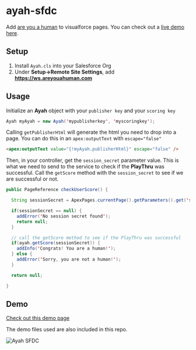 # ayah-sfdc

Add [are you a human](http://areyouahuman.com/) to visualforce pages. You can check out a [live demo here](http://ayah-developer-edition.na15.force.com/).

## Setup

1. Install `Ayah.cls` into your Salesforce Org
2. Under **Setup->Remote Site Settings**, add **https://ws.areyouahuman.com**

## Usage

Initialize an **Ayah** object with your `publisher key` and your `scoring key`

```java
Ayah myAyah = new Ayah('mypublisherkey', 'myscoringkey');
```

Calling `getPublisherHtml` will generate the html you need to drop into a page. You can do this in an `apex:outputText` with `escape="false"`

```html
<apex:outputText value="{!myAyah.publisherHtml}" escape="false" />
```

Then, in your controller, get the `session_secret` parameter value. This is what we need to send to the service to check if the **PlayThru** was successful. Call the `getScore` method with the `session_secret` to see if we are successful or not. 

```java
public PageReference checkUserScore() {

  String sessionSecret = ApexPages.currentPage().getParameters().get('session_secret');

  if(sessionSecret == null) {
    addError('No session secret found');
    return null;
  } 

  // call the getScore method to see if the PlayThru was successful
  if(ayah.getScore(sessionSecret)) {
    addInfo('Congrats! You are a human!');
  } else {
    addError('Sorry, you are not a human!');
  }

  return null;

}
```

## Demo

[Check out this demo page](http://ayah-developer-edition.na15.force.com/)

The demo files used are also included in this repo.

![Ayah SFDC](http://dl.dropbox.com/u/21549383/ayah-sfdc.png "Are you a Human for Salesforce")